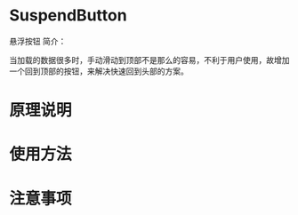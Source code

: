 # SuspendButton
悬浮按钮
简介：


当加载的数据很多时，手动滑动到顶部不是那么的容易，不利于用户使用，故增加一个回到顶部的按钮，来解决快速回到头部的方案。

# 原理说明

# 使用方法

# 注意事项
